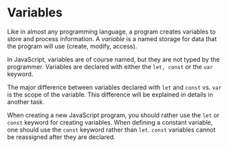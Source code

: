 # Variables

Like in almost any programming language, a program creates variables to store 
and process information. A _variable_ is a named storage for data that the 
program will use (create, modify, access).

In JavaScript, variables are of course named, but they are not typed by 
the programmer. Variables are declared with either the `let, const` or the 
`var` keyword.

The major difference between variables declared with `let` and `const` vs. `var`
is the scope of the variable. This difference will be explained in details 
in another task. 

When creating a new JavaScript program, you should rather use 
the `let` or `const` keyword for creating variables. When defining a 
constant variable, one should use the `const` keyword rather than `let`. 
`const` variables cannot be reassigned after they are declared.
